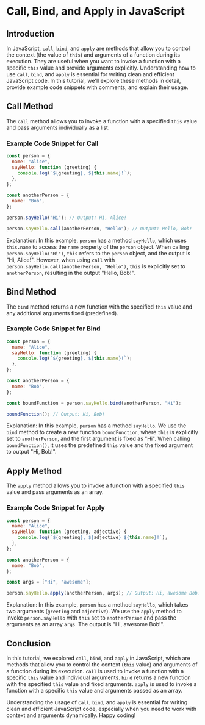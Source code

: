 # Call, Bind, and Apply in JavaScript

## Introduction

In JavaScript, `call`, `bind`, and `apply` are methods that allow you to control the context (the value of `this`) and arguments of a function during its execution. They are useful when you want to invoke a function with a specific `this` value and provide arguments explicitly. Understanding how to use `call`, `bind`, and `apply` is essential for writing clean and efficient JavaScript code. 
In this tutorial, we'll explore these methods in detail, provide example code snippets with comments, and explain their usage.

## Call Method

The `call` method allows you to invoke a function with a specified `this` value and pass arguments individually as a list.

### Example Code Snippet for Call

```javascript
const person = {
  name: "Alice",
  sayHello: function (greeting) {
    console.log(`${greeting}, ${this.name}!`);
  },
};

const anotherPerson = {
  name: "Bob",
};

person.sayHello("Hi"); // Output: Hi, Alice!

person.sayHello.call(anotherPerson, "Hello"); // Output: Hello, Bob!
```

Explanation: In this example, `person` has a method `sayHello`, which uses `this.name` to access the `name` property of the `person` object. When calling `person.sayHello("Hi")`, `this` refers to the `person` object, and the output is "Hi, Alice!". However, when using `call` with `person.sayHello.call(anotherPerson, "Hello")`, `this` is explicitly set to `anotherPerson`, resulting in the output "Hello, Bob!".

## Bind Method

The `bind` method returns a new function with the specified `this` value and any additional arguments fixed (predefined).

### Example Code Snippet for Bind

```javascript
const person = {
  name: "Alice",
  sayHello: function (greeting) {
    console.log(`${greeting}, ${this.name}!`);
  },
};

const anotherPerson = {
  name: "Bob",
};

const boundFunction = person.sayHello.bind(anotherPerson, "Hi");

boundFunction(); // Output: Hi, Bob!
```

Explanation: In this example, `person` has a method `sayHello`. We use the `bind` method to create a new function `boundFunction`, where `this` is explicitly set to `anotherPerson`, and the first argument is fixed as "Hi". When calling `boundFunction()`, it uses the predefined `this` value and the fixed argument to output "Hi, Bob!".

## Apply Method

The `apply` method allows you to invoke a function with a specified `this` value and pass arguments as an array.

### Example Code Snippet for Apply

```javascript
const person = {
  name: "Alice",
  sayHello: function (greeting, adjective) {
    console.log(`${greeting}, ${adjective} ${this.name}!`);
  },
};

const anotherPerson = {
  name: "Bob",
};

const args = ["Hi", "awesome"];

person.sayHello.apply(anotherPerson, args); // Output: Hi, awesome Bob!
```

Explanation: In this example, `person` has a method `sayHello`, which takes two arguments (`greeting` and `adjective`). We use the `apply` method to invoke `person.sayHello` with `this` set to `anotherPerson` and pass the arguments as an array `args`. The output is "Hi, awesome Bob!".

## Conclusion

In this tutorial, we explored `call`, `bind`, and `apply` in JavaScript, which are methods that allow you to control the context (`this` value) and arguments of a function during its execution. 
`call` is used to invoke a function with a specific `this` value and individual arguments. 
`bind` returns a new function with the specified `this` value and fixed arguments. 
`apply` is used to invoke a function with a specific `this` value and arguments passed as an array. 

Understanding the usage of `call`, `bind`, and `apply` is essential for writing clean and efficient JavaScript code, especially when you need to work with context and arguments dynamically. Happy coding!